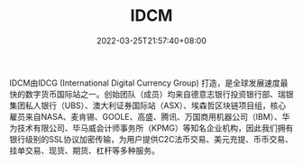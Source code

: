 ﻿---
weight: 
title: "IDCM"
description: "IDCM（idcm.io）由IDCG (International Digital Currency Group) 打造，是全球发展速度最快的数字货币国际站之一。"
date: 2022-03-25T21:57:40+08:00
lastmod: 2022-03-25T16:45:40+08:00
draft: false
authors: ["Metabd"]
featuredImage: "idcm.webp"
link: ""
tags: ["交易所","IDCM"]
categories: ["navigation"]
navigation: ["交易所"]
lightgallery: true
toc: true
pinned: false
recommend: false
recommend1: false
---
IDCM由IDCG (International Digital Currency Group) 打造，是全球发展速度最快的数字货币国际站之一。创始团队（成员）均来自德意志银行投资银行部、瑞银集团私人银行（UBS）、澳大利证券国际站（ASX）、埃森哲区块链项目组，核心雇员来自NASA、麦肯锡、GOOLE、高盛、腾讯、万国商用机器公司（IBM）、华为技术有限公司、毕马威会计师事务所（KPMG）等知名企业机构，因此我们拥有银行级别的SSL协议加密传输，为用户提供C2C法币交易、美元充提、币币交易、挂单交易、现货、期货、杠杆等多种服务。
